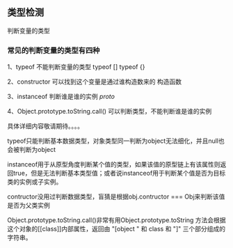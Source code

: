 ## 类型检测

判断变量的类型

### 常见的判断变量的类型有四种

1、typeof 不能判断变量的类型 typeof [] typeof {}

2、constructor 可以找到这个变量是通过谁构造数来的 构造函数

3、instanceof 判断谁是谁的实例 _proto_

4、Object.prototype.toString.call() 可以判断类型，不能判断谁是谁的实例

具体详细内容敬请期待。。。。

typeof只能判断基本数据类型，对象类型同一判断为object无法细化，并且null也会被判断为object

instanceof用于从原型角度判断某个值的类型，如果该值的原型链上有该属性则返回true，但是无法判断基本类型值；或者说instanceof用于判断某个值是否为目标类的实例或子实例。

contructor没用过判断数据类型，盲猜是根据obj.contructor === Obj来判断该值是否为父类实例

Object.prototype.toString.call()非常有用Object.prototype.toString 方法会根据这个对象的[[class]]内部属性，返回由 "[object " 和 class 和 "]" 三个部分组成的字符串。

<!-- 第一种方式是使用 instanceof 运算符来判断构造函数的 prototype 属性是否出现在对象的原型链中的任何位置
第二种方式可以通过对象的 constructor 属性来判断，对象的 constructor 属性指向该对象的构造函数，但是这种方式不是很安全，因为 constructor 属性可以被改写
第三种方式，如果需要判断的是某个内置的引用类型的话，可以使用Object.prototype.toString.call() 方法来打印对象的[[Class]] 属性来进行判断 -->
